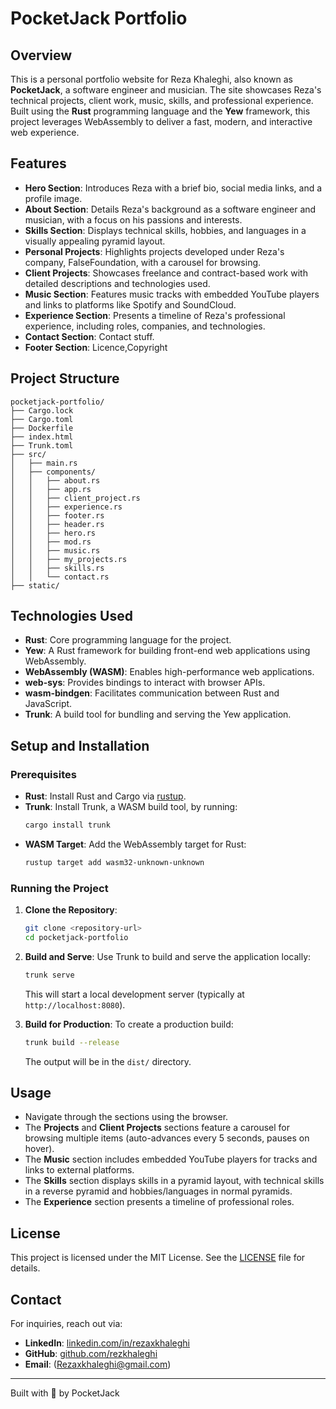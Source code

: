 # PocketJack Portfolio

## Overview

This is a personal portfolio website for Reza Khaleghi, also known as **PocketJack**, a software engineer and musician. The site showcases Reza's technical projects, client work, music, skills, and professional experience. Built using the **Rust** programming language and the **Yew** framework, this project leverages WebAssembly to deliver a fast, modern, and interactive web experience.

## Features

- **Hero Section**: Introduces Reza with a brief bio, social media links, and a profile image.
- **About Section**: Details Reza's background as a software engineer and musician, with a focus on his passions and interests.
- **Skills Section**: Displays technical skills, hobbies, and languages in a visually appealing pyramid layout.
- **Personal Projects**: Highlights projects developed under Reza's company, FalseFoundation, with a carousel for browsing.
- **Client Projects**: Showcases freelance and contract-based work with detailed descriptions and technologies used.
- **Music Section**: Features music tracks with embedded YouTube players and links to platforms like Spotify and SoundCloud.
- **Experience Section**: Presents a timeline of Reza's professional experience, including roles, companies, and technologies.
- **Contact Section**: Contact stuff.
- **Footer Section**: Licence,Copyright

## Project Structure

```
pocketjack-portfolio/
├── Cargo.lock
├── Cargo.toml
├── Dockerfile
├── index.html
├── Trunk.toml
├── src/
│   ├── main.rs
│   ├── components/
│   │   ├── about.rs
│   │   ├── app.rs
│   │   ├── client_project.rs
│   │   ├── experience.rs
│   │   ├── footer.rs
│   │   ├── header.rs
│   │   ├── hero.rs
│   │   ├── mod.rs
│   │   ├── music.rs
│   │   ├── my_projects.rs
│   │   ├── skills.rs
│   │   └── contact.rs
├── static/
```

## Technologies Used

- **Rust**: Core programming language for the project.
- **Yew**: A Rust framework for building front-end web applications using WebAssembly.
- **WebAssembly (WASM)**: Enables high-performance web applications.
- **web-sys**: Provides bindings to interact with browser APIs.
- **wasm-bindgen**: Facilitates communication between Rust and JavaScript.
- **Trunk**: A build tool for bundling and serving the Yew application.

## Setup and Installation

### Prerequisites

- **Rust**: Install Rust and Cargo via [rustup](https://rustup.rs/).
- **Trunk**: Install Trunk, a WASM build tool, by running:
  ```bash
  cargo install trunk
  ```
- **WASM Target**: Add the WebAssembly target for Rust:
  ```bash
  rustup target add wasm32-unknown-unknown
  ```

### Running the Project

1. **Clone the Repository**:

   ```bash
   git clone <repository-url>
   cd pocketjack-portfolio
   ```

2. **Build and Serve**:
   Use Trunk to build and serve the application locally:

   ```bash
   trunk serve
   ```

   This will start a local development server (typically at `http://localhost:8080`).

3. **Build for Production**:
   To create a production build:
   ```bash
   trunk build --release
   ```
   The output will be in the `dist/` directory.

## Usage

- Navigate through the sections using the browser.
- The **Projects** and **Client Projects** sections feature a carousel for browsing multiple items (auto-advances every 5 seconds, pauses on hover).
- The **Music** section includes embedded YouTube players for tracks and links to external platforms.
- The **Skills** section displays skills in a pyramid layout, with technical skills in a reverse pyramid and hobbies/languages in normal pyramids.
- The **Experience** section presents a timeline of professional roles.

## License

This project is licensed under the MIT License. See the [LICENSE](LICENSE) file for details.

## Contact

For inquiries, reach out via:

- **LinkedIn**: [linkedin.com/in/rezaxkhaleghi](https://linkedin.com/in/rezaxkhaleghi)
- **GitHub**: [github.com/rezkhaleghi](https://github.com/rezkhaleghi)
- **Email**: (Rezaxkhaleghi@gmail.com)

---

Built with 🦀 by PocketJack
